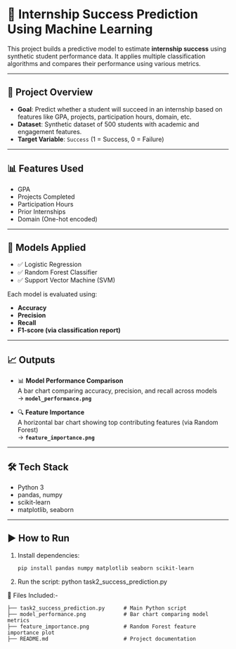 # 🎯 Internship Success Prediction Using Machine Learning

This project builds a predictive model to estimate **internship success** using synthetic student performance data. It applies multiple classification algorithms and compares their performance using various metrics.

---

## 📌 Project Overview

- **Goal**: Predict whether a student will succeed in an internship based on features like GPA, projects, participation hours, domain, etc.
- **Dataset**: Synthetic dataset of 500 students with academic and engagement features.
- **Target Variable**: `Success` (1 = Success, 0 = Failure)

---

## 📊 Features Used

- GPA
- Projects Completed
- Participation Hours
- Prior Internships
- Domain (One-hot encoded)

---

## 🧠 Models Applied

- ✅ Logistic Regression
- ✅ Random Forest Classifier
- ✅ Support Vector Machine (SVM)

Each model is evaluated using:
- **Accuracy**
- **Precision**
- **Recall**
- **F1-score (via classification report)**

---

## 📈 Outputs

- 📊 **Model Performance Comparison**  
  A bar chart comparing accuracy, precision, and recall across models  
  → **`model_performance.png`**

- 🔍 **Feature Importance**  
  A horizontal bar chart showing top contributing features (via Random Forest)  
  → **`feature_importance.png`**

---

## 🛠️ Tech Stack

- Python 3
- pandas, numpy
- scikit-learn
- matplotlib, seaborn

---

## ▶️ How to Run

1. Install dependencies:
   ```bash
   pip install pandas numpy matplotlib seaborn scikit-learn
2. Run the script:
    python task2_success_prediction.py


📁 Files Included:-

    ├── task2_success_prediction.py      # Main Python script
    ├── model_performance.png            # Bar chart comparing model metrics
    ├── feature_importance.png           # Random Forest feature importance plot
    ├── README.md                        # Project documentation
